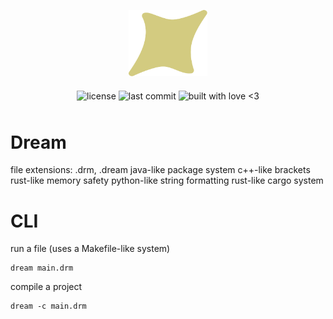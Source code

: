 <p align="center">
  <img alt="dream logo" src="assets/dream_logo.svg" style="width: 25%">   
</p>

<p align="center" style="height: 32px">
  <img align="middle" alt="license" src="https://img.shields.io/github/license/SwampPear/dream.svg">
  <img align="middle" alt="last commit" src="https://img.shields.io/github/last-commit/SwampPear/dream.svg">
  <img align="middle" style="height: 21px" alt="built with love <3" src="http://ForTheBadge.com/images/badges/built-with-love.svg">
</p>

# Dream

file extensions: .drm, .dream
java-like package system
c++-like brackets
rust-like memory safety
python-like string formatting
rust-like cargo system

# CLI
run a file (uses a Makefile-like system)
```
dream main.drm
```

compile a project
```
dream -c main.drm
```